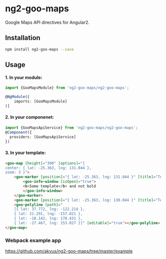 # ng2-goo-maps

Google Maps API directives for Angular2.

## Installation
```sh
npm install ng2-goo-maps --save
```

## Usage

#### 1. In your module:
```ts
import {GooMapsModule} from 'ng2-goo-maps/ng2-goo-maps';

@NgModule({
    imports: [GooMapsModule]
)]
```
#### 2. In your componenet:
```ts
import {GooMapsApiService} from 'ng2-goo-maps/ng2-goo-maps';
@Component({
  providers: [GooMapsApiService]
})
```

#### 3. In your template:

```html
<goo-map [height]="300" [options]="{
center: { lat: -25.363, lng: 131.044 },
zoom: 3 }">
    <goo-marker [position]="{ lat: -25.363, lng: 131.044 }" [title]="Test" [draggable]="true">
        <goo-info-window [isOpen]="true">
        <b>Some template</b> and not bold
        </goo-info-window>
    </goo-marker>
    <goo-marker [position]="{ lat: -25.363, lng: 130.044 }" [title]="Test2"></goo-marker>
    <goo-polyline [path]="
    [{ lat: 37.772, lng: -122.214 },
    { lat: 21.291, lng: -157.821 },
    { lat: -18.142, lng: 178.431 },
    { lat: -27.467, lng: 153.027 }]" [editable]="true"></goo-polyline>
</goo-map>
```
### Webpack example app

https://github.com/akvus/ng2-goo-maps/tree/master/example
